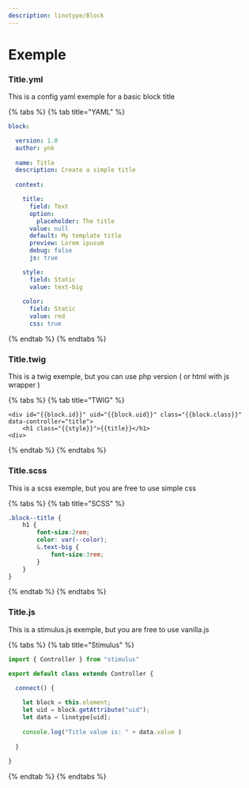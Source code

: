 ```yaml
---
description: linotype/Block
---
```


# Exemple

### Title.yml 

This is a config yaml exemple for a basic block title

{% tabs %}
{% tab title="YAML" %}
```yaml
block:

  version: 1.0
  author: ynk 
 
  name: Title
  description: Create a simple title
    
  context:

    title:
      field: Text
      option:
        placeholder: The title
      value: null
      default: My template title
      preview: Lorem ipusum
      debug: false
      js: true

    style:
      field: Static
      value: text-big
      
    color:
      field: Static
      value: red
      css: true
```
{% endtab %}
{% endtabs %}

### Title.twig

This is a twig exemple, but you can use php version \( or html with js wrapper \)

{% tabs %}
{% tab title="TWIG" %}
```markup
<div id="{{block.id}}" uid="{{block.uid}}" class="{{block.class}}" data-controller="title">
    <h1 class="{{style}}">{{title}}</h1>
<div>
```
{% endtab %}
{% endtabs %}

### Title.scss

This is a scss exemple, but you are free to use simple css 

{% tabs %}
{% tab title="SCSS" %}
```css
.block--title {
    h1 {
        font-size:2rem;
        color: var(--color);
        &.text-big {
            font-size:3rem;
        }
    }
}
```
{% endtab %}
{% endtabs %}

### Title.js 

This is a stimulus.js exemple, but you are free to use vanilla.js

{% tabs %}
{% tab title="Stimulus" %}
```javascript
import { Controller } from "stimulus"

export default class extends Controller {

  connect() {
  
    let block = this.element;
    let uid = block.getAttribute("uid");
    let data = linotype[uid];
    
    console.log("Title value is: " + data.value )
  
  }
  
}
```
{% endtab %}
{% endtabs %}


